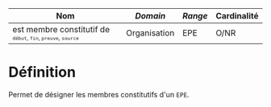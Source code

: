 | **Nom**                                                                         | ***Domain*** | ***Range*** | **Cardinalité** |
| ------------------------------------------------------------------------------- | ------------ | ----------- | --------------- |
| est membre constitutif de <sup><sup>`début`, `fin`, `preuve`, `source`</sup></sup> | Organisation | EPE         | O/NR            |

# Définition

Permet de désigner les membres constitutifs d'un `EPE`.